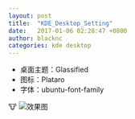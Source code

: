 ```yaml
---
layout: post
title:  "KDE_Desktop_Setting"
date:   2017-01-06 02:28:47 +0800
author: blacknc
categories: kde desktop
---
```


- 桌面主题：Glassified
- 图标：Plataro
- 字体：ubuntu-font-family

:cow:
![效果图](http://7xnc41.com1.z0.glb.clouddn.com/snapshot1.png)

